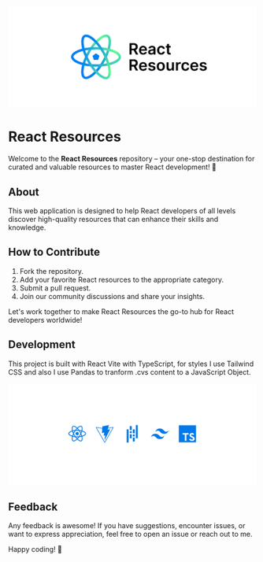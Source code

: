![](./public/header.png)

# React Resources

Welcome to the **React Resources** repository – your one-stop destination for curated and valuable resources to master React development! 🚀

## About

This web application is designed to help React developers of all levels discover high-quality resources that can enhance their skills and knowledge. 

## How to Contribute

1. Fork the repository.
2. Add your favorite React resources to the appropriate category.
3. Submit a pull request.
4. Join our community discussions and share your insights.

Let's work together to make React Resources the go-to hub for React developers worldwide!

## Development

This project is built with React Vite with TypeScript, for styles I use Tailwind CSS and also I use Pandas to tranform .cvs content to a JavaScript Object.

![](./public/tools.svg)

## Feedback

 Any feedback is awesome! If you have suggestions, encounter issues, or want to express appreciation, feel free to open an issue or reach out to me.

Happy coding! 🚀